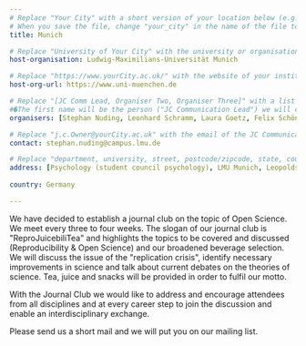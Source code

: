 ```yaml
---
# Replace "Your City" with a short version of your location below (e.g. Bristol or Singapore)
# When you save the file, change "your_city" in the name of the file to what you filled out below
title: Munich 

# Replace "University of Your City" with the university or organisation that is hoping the journal club (e.g. University of Bristol or Nanyang Technical University)
host-organisation: Ludwig-Maximilians-Universität Munich 

# Replace "https://www.yourCity.ac.uk/" with the website of your institution
host-org-url: https://www.uni-muenchen.de

# Replace "[JC Comm Lead, Organiser Two, Organiser Three]" with a list of the people/person organising the journal club separated by commas 
#�The first name will be the person ("JC Communication Lead") we will contact to communicate news about ReproducibiliTea 
organisers: [Stephan Nuding, Leonhard Schramm, Laura Goetz, Felix Schönbrodt] 

# Replace "j.c.Owner@yourCity.ac.uk" with the email of the JC Communication Lead
contact: stephan.nuding@campus.lmu.de

# Replace "department, university, street, postcode/zipcode, state, country" with the departmental address of the JC Communication Lead (we need that to send you merchandise)
address: [Psychology (student council psychology), LMU Munich, Leopoldstraße 13 (Briefkasten Nr. 7), 80802 Munich, Bavaria]
 
country: Germany

---
```


We have decided to establish a journal club on the topic of Open Science. We meet every three to four weeks. The slogan of our journal club is "ReproJuicebiliTea"
and highlights the topics to be covered and discussed (Reproducibility & Open Science) and our broadened beverage selection.
We will discuss the issue of the "replication crisis", identify necessary improvements
in science and talk about current debates on the theories of science. Tea, juice and snacks will be provided in order to fulfil our motto.

With the Journal Club we would like to address and encourage attendees from all disciplines and at every career step to join the discussion and enable an interdisciplinary exchange. 

Please send us a short mail and we will put you on our mailing list.